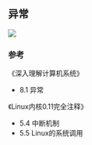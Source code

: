## 异常



![](https://pic.imgdb.cn/item/5eb00e34c2a9a83be5c8bb01.png)





### 参考

《深入理解计算机系统》

* 8.1 异常

《Linux内核0.11完全注释》

* 5.4 中断机制
* 5.5 Linux的系统调用